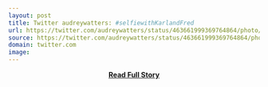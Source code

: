 ```yaml
---
layout: post
title: Twitter audreywatters: #selfiewithKarlandFred 
url: https://twitter.com/audreywatters/status/463661999369764864/photo/1
source: https://twitter.com/audreywatters/status/463661999369764864/photo/1
domain: twitter.com
image: 
---
```


<p></p>
<center><p><a href="https://twitter.com/audreywatters/status/463661999369764864/photo/1" style='padding:25px; font-sze:18px; font-weight: bold;'>Read Full Story</a></p></center>
